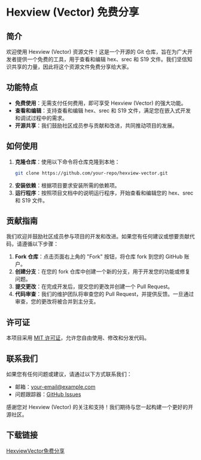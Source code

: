 # Hexview (Vector) 免费分享

## 简介
欢迎使用 Hexview (Vector) 资源文件！这是一个开源的 Git 仓库，旨在为广大开发者提供一个免费的工具，用于查看和编辑 hex、srec 和 S19 文件。我们坚信知识共享的力量，因此将这个资源文件免费分享给大家。

## 功能特点
- **免费使用**：无需支付任何费用，即可享受 Hexview (Vector) 的强大功能。
- **查看和编辑**：支持查看和编辑 hex、srec 和 S19 文件，满足您在嵌入式开发和调试过程中的需求。
- **开源共享**：我们鼓励社区成员参与贡献和改进，共同推动项目的发展。

## 如何使用
1. **克隆仓库**：使用以下命令将仓库克隆到本地：
   ```bash
   git clone https://github.com/your-repo/hexview-vector.git
   ```
2. **安装依赖**：根据项目要求安装所需的依赖项。
3. **运行程序**：按照项目文档中的说明运行程序，开始查看和编辑您的 hex、srec 和 S19 文件。

## 贡献指南
我们欢迎并鼓励社区成员参与项目的开发和改进。如果您有任何建议或想要贡献代码，请遵循以下步骤：
1. **Fork 仓库**：点击页面右上角的 "Fork" 按钮，将仓库 fork 到您的 GitHub 账户。
2. **创建分支**：在您的 fork 仓库中创建一个新的分支，用于开发您的功能或修复问题。
3. **提交更改**：在完成开发后，提交您的更改并创建一个 Pull Request。
4. **代码审查**：我们的维护团队将审查您的 Pull Request，并提供反馈。一旦通过审查，您的更改将被合并到主分支。

## 许可证
本项目采用 [MIT 许可证](LICENSE)，允许您自由使用、修改和分发代码。

## 联系我们
如果您有任何问题或建议，请通过以下方式联系我们：
- 邮箱：[your-email@example.com](mailto:your-email@example.com)
- 问题跟踪器：[GitHub Issues](https://github.com/your-repo/hexview-vector/issues)

感谢您对 Hexview (Vector) 的关注和支持！我们期待与您一起构建一个更好的开源社区。

## 下载链接

[HexviewVector免费分享](https://pan.quark.cn/s/8dae5bb0e3ad)